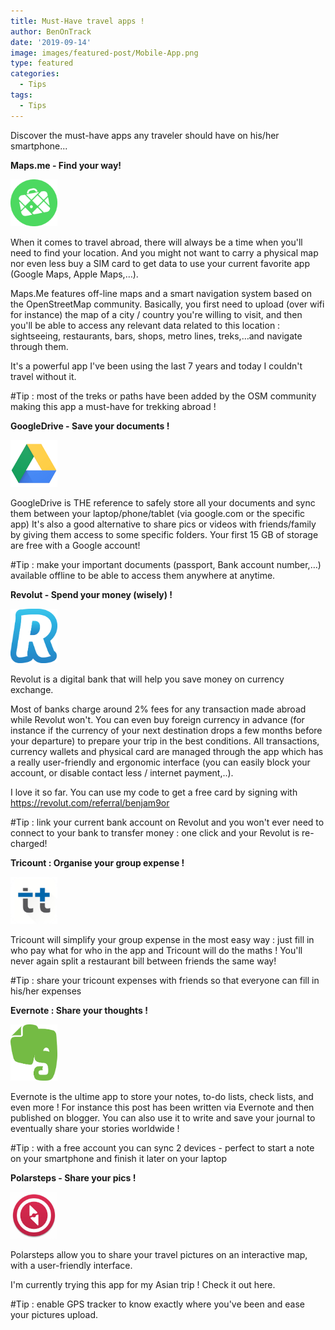 ```yaml
---
title: Must-Have travel apps !
author: BenOnTrack
date: '2019-09-14'
image: images/featured-post/Mobile-App.png
type: featured
categories:
  - Tips
tags:
  - Tips
---
```


Discover the must-have apps any traveler should have on his/her smartphone...

<b>Maps.me - Find your way!</b>

<img src="images/Mapsme_logo.png" alt="MapsMe" width="75px"/>


When it comes to travel abroad, there will always be a time when you'll need to find your location.
And you might not want to carry a physical map nor even less buy a SIM card to get data to use your current favorite app (Google Maps, Apple Maps,…).

Maps.Me features off-line maps and a smart navigation system based on the OpenStreetMap community.
Basically, you first need to upload (over wifi for instance) the map of a city / country you're willing to visit, and then you'll be able to access any relevant data related to this location : sightseeing, restaurants, bars, shops,  metro lines, treks,…and navigate through them.

It's a powerful app I've been using the last 7 years and today I couldn't travel without it.

#Tip : most of the treks or paths have been added by the OSM community making this app a must-have for trekking abroad !

<b>GoogleDrive - Save your documents !</b>

<img src="images/Google_Drive_logo.png" alt="GoogleDrive" width="75px"/>

GoogleDrive is THE reference to safely store all your documents and sync them between your laptop/phone/tablet (via google.com or the specific app)
It's also a good alternative to share pics or videos with friends/family by giving them access to some specific folders.
Your first 15 GB of storage are free with a Google account!

#Tip : make your important documents (passport, Bank account number,…) available offline to be able to access them anywhere at anytime.

<b> Revolut - Spend your money (wisely) ! </b>

<img src="images/Revolut_logo.png" alt="Revolut" width="75px"/>

Revolut is a digital bank that will help you save money on currency exchange. 

Most of banks charge around 2% fees for any transaction made abroad while Revolut won't. You can even buy foreign currency in advance (for instance if the currency of your next destination drops a few months before your departure) to prepare your trip in the best conditions. All transactions, currency wallets and physical card are managed through the app which has a really user-friendly and ergonomic interface (you can easily block your account, or disable contact less / internet payment,..). 

I love it so far.
You can use my code to get a free card by signing with https://revolut.com/referral/benjam9or

#Tip : link your current bank account on Revolut and you won't ever need to connect to your bank to transfer money : one click and your Revolut is re-charged!

<b>Tricount : Organise your group expense !</b>

<img src="images/Tricount_logo.png" alt="Tricount" width="75px"/>

Tricount will simplify your group expense in the most easy way : just fill in who pay what for who in the app and Tricount will do the maths ! You'll never again split a restaurant bill between friends the same way! 

#Tip : share your tricount expenses with friends so that everyone can fill in his/her expenses 

<b> Evernote : Share your thoughts ! </b>

<img src="images/Evernote_logo.png" alt="Evernote" width="75px"/>

Evernote is the ultime app to store your notes, to-do lists, check lists, and even more ! For instance this post has been written via Evernote and then published on blogger. You can also use it to write and save your journal to eventually share your stories worldwide !

#Tip : with a free account you can sync 2 devices - perfect to start a note on your smartphone and finish it later on your laptop 

<b> Polarsteps - Share your pics ! </b>

<img src="images/Polarsteps_logo.png" alt="Polarsteps" width="75px"/>

Polarsteps allow you to share your travel pictures on an interactive map, with a user-friendly interface.

I'm currently trying this app for my Asian trip ! Check it out here.

#Tip : enable GPS tracker to know exactly where you've been and ease your pictures upload.